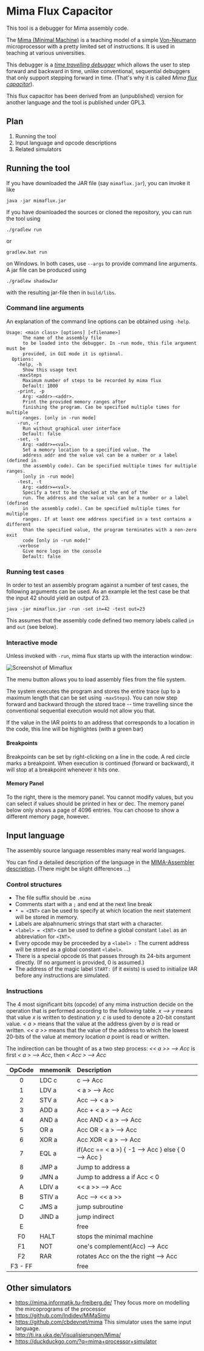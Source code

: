 # Mima Flux Capacitor

This tool is a debugger for Mima assembly code.

The [Mima (Minimal
Machine)](https://de.wikipedia.org/wiki/Mikroprogrammierte_Minimalmaschine)
is a teaching model of a simple
[Von-Neumann](https://en.wikipedia.org/wiki/Von_Neumann_architecture)
microprocessor with a pretty limited set of instructions. It is used
in teaching at various universities.

This debugger is a [*time travelling
debugger*](https://en.wikipedia.org/wiki/Time_travel_debugging) which
allows the user to step forward and backward in time, unlike
conventional, sequential debuggers that only support stepping forward
in time. (That's why it is called *Mima [flux
capacitor](https://en.wikipedia.org/wiki/DeLorean_time_machine#Flux_capacitor)*).

This flux capacitor has been derived from an (unpublished) version for
another language and the tool is published under GPL3.

## Plan

1. Running the tool
2. Input language and opcode descriptions
3. Related simulators

## Running the tool

If you have downloaded the JAR file (say `mimaflux.jar`), you can
invoke it like
```
java -jar mimaflux.jar
```

If you have downloaded the sources or cloned the repository, you can
run the tool using
```
./gradlew run
```
or
```
gradlew.bat run
```
on Windows. In both cases, use `--args` to provide command line arguments. 
A jar file can be produced using
```
./gradlew shadowJar
```
with the resulting jar-file then in `build/libs`.

### Command line arguments

An explanation of the command line options can be obtained using
`-help`.

```
Usage: <main class> [options] [<filename>]
      The name of the assembly file 
      to be loaded into the debugger. In -run mode, this file argument must be 
      provided, in GUI mode it is optional.
  Options:
    -help, -h
      Show this usage text
    -maxSteps
      Maximum number of steps to be recorded by mima flux
      Default: 1000
    -print, -p
      Arg: <addr>-<addr>.
      Print the provided memory ranges after 
      finishing the program. Can be specified multiple times for multiple 
      ranges. [only in -run mode]
    -run, -r
      Run without graphical user interface
      Default: false
    -set, -s
      Arg: <addr>=<val>.
      Set a memory location to a specified value. The 
      address addr and the value val can be a number or a label (defined in 
      the assembly code). Can be specified multiple times for multiple ranges. 
      [only in -run mode]
    -test, -t
      Arg: <addr>=<val>.
      Specify a test to be checked at the end of the 
      run. The address and the value val can be a number or a label (defined 
      in the assembly code). Can be specified multiple times for multiple 
      ranges. If at least one address specified in a test contains a different 
      than the specified value, the program terminates with a non-zero exit 
      code [only in -run mode]"
    -verbose
      Give more logs on the console
      Default: false
```

### Running test cases

In order to test an assembly program against a number of test cases,
the following arguments can be used. As an example let the test case
be that the input 42 should yield an output of 23.
```
java -jar mimaflux.jar -run -set in=42 -test out=23
```
This assumes that the assembly code defined two memory labels called 
`in` and `out` (see below).

### Interactive mode

Unless invoked with `-run`, mima flux starts up with the interaction
window:

![Screenshot of Mimaflux](screenshot.png "Screenshot of Mimaflux")

The menu button allows you to load assembly files from the file
system.

The system executes the program and stores the entire trace (up to a
maximum length that can be set using `-maxSteps`). You can now step
forward and backward through the stored trace -- time travelling since
the conventional sequential execution would not allow you that.

If the value in the IAR points to an address that corresponds to a
location in the code, this line will be highlightes (with a green bar)

#### Breakpoints

Breakpoints can be set by right-clicking on a line in the code. A red
circle marks a breakpoint. When execution is continued (forward or
backward), it will stop at a breakpoint whenever it hits one.

#### Memory Panel

To the right, there is the memory panel. You cannot modify values, but
you can select if values should be printed in hex or dec. The memory
panel below only shows a page of 4096 entries. You can choose to show
a different memory page, however.

## Input language

The assembly source language ressembles many real world languages.

You can find a detailed description of the language in the
[MIMA-Assembler
description](https://github.com/cbdevnet/mima/blob/master/mimasm/MIMA-ASSEMBLER.txt). (There
might be slight differences ...)

### Control structures

* The file suffix should be `.mima`
* Comments start with a `;` and end at the next line break
* `* = <INT>` can be used to specify at which location the next statement will be stored in memory.
* Labels are alpahnumeric strings that start with a character.
* `<label> = <INT>` can be used to define a global constant `label` as an abbreviation for `<INT>`.
* Every opcode may be proceeded by a `<label> :` The current address will be stored as a global constant `<label>`.
* There is a special opcode `DS` that passes through its 24-bits argument directly. (If no argument is provided, 0 is assumed.)
* The address of the magic label `START:` (if it exists) is used to initialize IAR before any instructions are simulated.

### Instructions

The 4 most significant bits (opcode) of any mima instruction decide on
the operation that is performed according to the following table.
*x &xrarr; y* means that value *x* is written to destination *y*.  *c*
is used to denote a 20-bit constant value. *< a >* means that the value
at the address given by *a* is read or written. *<< a >>* means that the
value of the address to which the lowest 20-bits of the value at
memory location *a* point is read or written.

The indirection can be thought of as a two step process:
*<< a >> &xrarr; Acc* is first *< a > &xrarr; Acc*, then *< Acc > &xrarr; Acc*

OpCode 	| mnemonik	| Description
:------:|:--------------|:-----------
0	| LDC c		| c &xrarr; Acc
1	| LDV a		| < a > &xrarr; Acc
2	| STV a		| Acc &xrarr; < a >
3	| ADD a		| Acc + < a > &xrarr; Acc
4	| AND a		| Acc AND < a > &xrarr; Acc
5	| OR a		| Acc OR < a > &xrarr; Acc
6	| XOR a		| Acc XOR < a > &xrarr; Acc
7	| EQL a		| if(Acc == < a >) { -1 &xrarr; Acc } else { 0 &xrarr; Acc }
8	| JMP a		| Jump to address a
9	| JMN a		| Jump to address a if Acc < 0
A	| LDIV a	| << a >> &xrarr; Acc
B	| STIV a	| Acc &xrarr; << a >>
C	| JMS a		| jump subroutine
D	| JIND a	| jump indirect
E	|		| free
F0	| HALT		| stops the minimal machine
F1	| NOT		| one's complement(Acc) &xrarr; Acc
F2	| RAR		| rotates Acc on the the right &xrarr; Acc
F3 - FF	|		| free

## Other simulators

* https://mima.informatik.tu-freiberg.de/ They focus more on modelling the mircoprograms of the processor
* https://github.com/Indidev/MiMaSimu
* https://github.com/cbdevnet/mima This simulator uses the same input language.
* http://ti.ira.uka.de/Visualisierungen/Mima/
* https://duckduckgo.com/?q=mima+processor+simulator
